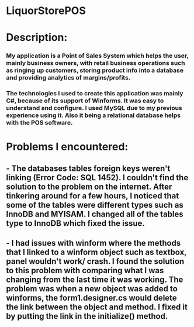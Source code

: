 # LiquorStorePOS

# Description:
### My application is a Point of Sales System which helps the user, mainly business owners, with retail business operations such as ringing up customers, storing product info into a database and providing analytics of margins/profits.
### The technologies I used to create this application was mainly C#, because of its support of Winforms. It was easy to understand and configure. I used MySQL due to my previous experience using it. Also it being a relational database helps with the POS software.

# Problems I encountered:
## - The databases tables foreign keys weren't linking (Error Code: SQL 1452). I couldn't find the solution to the problem on the internet. After tinkering around for a few hours, I noticed that some of the tables were different types such as InnoDB and MYISAM. I changed all of the tables type to InnoDB which fixed the issue.
## - I had issues with winform where the methods that I linked to a winform object such as textbox, panel wouldn't work/ crash. I found the solution to this problem with comparing what I was changing from the last time it was working. The problem was when a new object was added to winforms, the form1.designer.cs would delete the link between the object and method. I fixed it by putting the link in the initialize() method.


